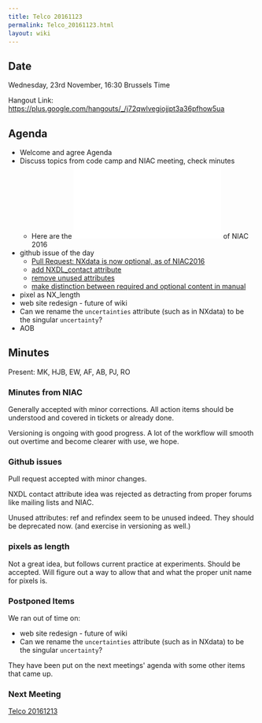 ```yaml
---
title: Telco 20161123
permalink: Telco_20161123.html
layout: wiki
---
```


Date
----

Wednesday, 23rd November, 16:30 Brussels Time

Hangout Link:
<https://plus.google.com/hangouts/_/j72qwlvegiojjpt3a36pfhow5ua>

Agenda
------

-   Welcome and agree Agenda
-   Discuss topics from code camp and NIAC meeting, check minutes
    -   Here are the ![minutes](NIACMinutes.pdf "fig:minutes") of NIAC
        2016
-   github issue of the day
    -   [Pull Request: NXdata is now optional, as of
        NIAC2016](https://github.com/nexusformat/definitions/pull/496)
    -   [add NXDL\_contact
        attribute](https://github.com/nexusformat/definitions/issues/451)
    -   [remove unused
        attributes](https://github.com/nexusformat/definitions/issues/330)
    -   [make distinction between required and optional content in
        manual](https://github.com/nexusformat/definitions/issues/277)
-   pixel as NX\_length
-   web site redesign - future of wiki
-   Can we rename the `uncertainties` attribute (such as in NXdata) to
    be the singular `uncertainty`?
-   AOB

Minutes
-------

Present: MK, HJB, EW, AF, AB, PJ, RO

### Minutes from NIAC

Generally accepted with minor corrections. All action items should be
understood and covered in tickets or already done.

Versioning is ongoing with good progress. A lot of the workflow will
smooth out overtime and become clearer with use, we hope.

### Github issues

Pull request accepted with minor changes.

NXDL contact attribute idea was rejected as detracting from proper
forums like mailing lists and NIAC.

Unused attributes: ref and refindex seem to be unused indeed. They
should be deprecated now. (and exercise in versioning as well.)

### pixels as length

Not a great idea, but follows current practice at experiments. Should be
accepted. Will figure out a way to allow that and what the proper unit
name for pixels is.

### Postponed Items

We ran out of time on:

-   web site redesign - future of wiki
-   Can we rename the `uncertainties` attribute (such as in NXdata) to
    be the singular `uncertainty`?

They have been put on the next meetings' agenda with some other items
that came up.

### Next Meeting

[Telco 20161213](Telco_20161213.html "wikilink")
